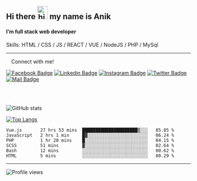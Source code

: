## Hi there <img src="https://user-images.githubusercontent.com/1303154/88677602-1635ba80-d120-11ea-84d8-d263ba5fc3c0.gif" width="28px" height="36" alt="hi"> my name is Anik

#### I’m full stack web developer

Skills:  HTML / CSS / JS / REACT / VUE / NodeJS / PHP / MySql


---

&emsp;Connect with me!

<a href="https://www.facebook.com/anik.aritro" target="_blank">![Facebook Badge](https://img.shields.io/badge/Facebook-1877F2?style=for-the-badge&logo=facebook&logoColor=white)</a> [![Linkedin Badge](https://img.shields.io/badge/LinkedIn-0077B5?style=for-the-badge&logo=linkedin&logoColor=white)](https://www.linkedin.com/in/anik-hossain540323/) [![Instagram Badge](https://img.shields.io/badge/Instagram-E4405F?style=for-the-badge&logo=instagram&logoColor=white)](https://www.instagram.com/aritro.anik) [![Twitter Badge](https://img.shields.io/badge/Twitter-1DA1F2?style=for-the-badge&logo=twitter&logoColor=white)](https://twitter.com/AritroAnik) [![Mail Badge](https://img.shields.io/badge/Gmail-D14836?style=for-the-badge&logo=gmail&logoColor=white)](mailto:anikhossain9120@gmail.com)

</br>
</br>


![GitHub stats](https://github-readme-stats.vercel.app/api?username=anik-hossain&show_icons=true&theme=monokai)

[![Top Langs](https://github-readme-stats.vercel.app/api/top-langs/?username=anik-hossain&layout=compact&theme=monokai)](https://github.com/anik-hossain)

<!--START_SECTION:waka-->

```text
Vue.js       27 hrs 53 mins  █████████████████████▒░░░   85.85 %
JavaScript   2 hrs 1 min     █▓░░░░░░░░░░░░░░░░░░░░░░░   06.24 %
PHP          1 hr 20 mins    █░░░░░░░░░░░░░░░░░░░░░░░░   04.15 %
SCSS         51 mins         ▓░░░░░░░░░░░░░░░░░░░░░░░░   02.64 %
Bash         12 mins         ░░░░░░░░░░░░░░░░░░░░░░░░░   00.62 %
HTML         5 mins          ░░░░░░░░░░░░░░░░░░░░░░░░░   00.29 %
```

<!--END_SECTION:waka-->
---

![Profile views](https://gpvc.arturio.dev/anik-hossain)  
